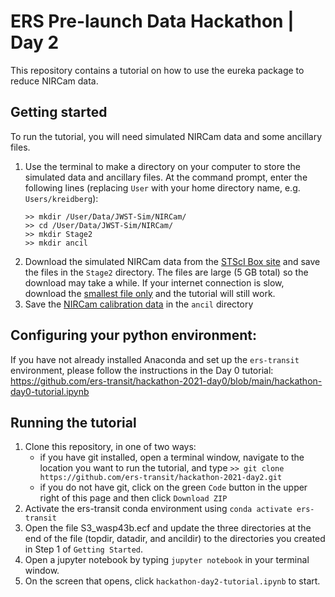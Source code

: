 # ERS Pre-launch Data Hackathon | Day 2
This repository contains a tutorial on how to use the eureka package to reduce NIRCam data.

## Getting started
To run the tutorial, you will need simulated NIRCam data and some ancillary files. 
1. Use the terminal to make a directory on your computer to store the simulated data and ancillary files. At the command prompt, enter the following lines (replacing `User` with your home directory name, e.g. `Users/kreidberg`):
    ```
    >> mkdir /User/Data/JWST-Sim/NIRCam/
    >> cd /User/Data/JWST-Sim/NIRCam/
    >> mkdir Stage2
    >> mkdir ancil 
    ```
2. Download the simulated NIRCam data from the [STScI Box site](https://stsci.app.box.com/s/8r6kqh9m53jkwkff0scmed6zx42g307e/folder/135937142862) and save the files in the `Stage2` directory. The files are large (5 GB total) so the download may take a while. If your internet connection is slow, download the [smallest file only](https://stsci.app.box.com/s/8r6kqh9m53jkwkff0scmed6zx42g307e/file/809097167084) and the tutorial will still work.
3. Save the [NIRCam calibration data](https://github.com/ers-transit/hackathon-2021-day2/tree/main/ancil_files/NIRCam) in the `ancil` directory

## Configuring your python environment:
If you have not already installed Anaconda and set up the `ers-transit` environment, please follow the instructions in the Day 0 tutorial: https://github.com/ers-transit/hackathon-2021-day0/blob/main/hackathon-day0-tutorial.ipynb

## Running the tutorial
1. Clone this repository, in one of two ways:
    - if you have git installed, open a terminal window, navigate to the location you want to run the tutorial, and type ``>> git clone https://github.com/ers-transit/hackathon-2021-day2.git``
    - if you do not have git, click on the green ``Code`` button in the upper right of this page and then click ``Download ZIP``
2. Activate the ers-transit conda environment using ``conda activate ers-transit``
3. Open the file S3_wasp43b.ecf and update the three directories at the end of the file (topdir, datadir, and ancildir) to the directories you created in Step 1 of ``Getting Started``.
4. Open a jupyter notebook by typing ``jupyter notebook`` in your terminal window.
5. On the screen that opens, click ``hackathon-day2-tutorial.ipynb`` to start.
